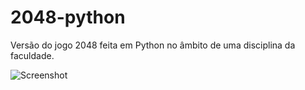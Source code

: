 # 2048-python

Versão do jogo 2048 feita em Python no âmbito de uma disciplina da faculdade.

![Screenshot](https://diogo319.github.io/images/pic05.jpg)
